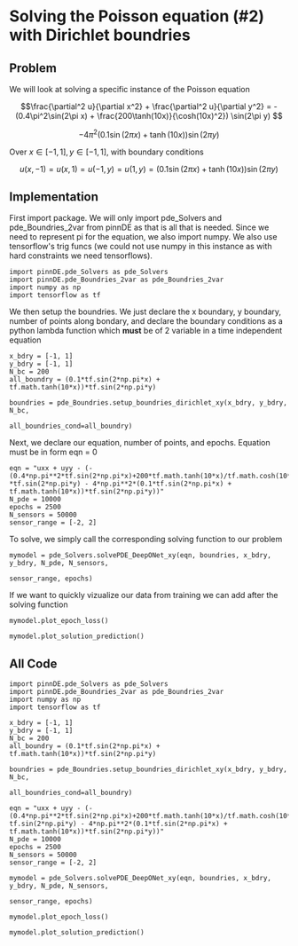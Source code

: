 # Solving the Poisson equation (#2) with Dirichlet boundries

## Problem
We will look at solving a specific instance of the Poisson equation

$$\frac{\partial^2 u}{\partial x^2} + \frac{\partial^2 u}{\partial y^2} = -(0.4\pi^2\sin(2\pi x) + \frac{200\tanh(10x)}{\cosh(10x)^2})
\sin(2\pi y) $$

$$- 4\pi^2(0.1\sin(2\pi x) + \tanh(10x))\sin(2\pi y)$$

Over $x\in[-1,1], y\in[-1,1]$, with boundary conditions

$$u(x, -1) = u(x, 1) = u(-1, y) = u(1, y) = (0.1\sin(2\pi x) + \tanh(10x))\sin(2\pi y)$$

## Implementation

First import package. We will only import pde_Solvers and pde_Boundries_2var from pinnDE as that is all that is needed. Since we need to represent pi for the equation, we also import numpy. We also use tensorflow's trig funcs (we could not use numpy in this instance as with hard constraints we need tensorflows).

    import pinnDE.pde_Solvers as pde_Solvers
    import pinnDE.pde_Boundries_2var as pde_Boundries_2var
    import numpy as np
    import tensorflow as tf

We then setup the boundries. We just declare the x boundary, y boundary, number of points along bondary, and declare the 
boundary conditions as a python lambda function which **must** be of 2 variable in a time independent equation

    x_bdry = [-1, 1]
    y_bdry = [-1, 1]
    N_bc = 200
    all_boundry = (0.1*tf.sin(2*np.pi*x) + tf.math.tanh(10*x))*tf.sin(2*np.pi*y)

    boundries = pde_Boundries.setup_boundries_dirichlet_xy(x_bdry, y_bdry, N_bc, 
                                                        all_boundries_cond=all_boundry)

Next, we declare our equation, number of points, and epochs. Equation must be in form eqn = 0

    eqn = "uxx + uyy - (-(0.4*np.pi**2*tf.sin(2*np.pi*x)+200*tf.math.tanh(10*x)/tf.math.cosh(10*x)**2)
    *tf.sin(2*np.pi*y) - 4*np.pi**2*(0.1*tf.sin(2*np.pi*x) + tf.math.tanh(10*x))*tf.sin(2*np.pi*y))"
    N_pde = 10000
    epochs = 2500
    N_sensors = 50000
    sensor_range = [-2, 2]

To solve, we simply call the corresponding solving function to our problem

    mymodel = pde_Solvers.solvePDE_DeepONet_xy(eqn, boundries, x_bdry, y_bdry, N_pde, N_sensors, 
                                                                    sensor_range, epochs)

If we want to quickly vizualize our data from training we can add after the solving function

    mymodel.plot_epoch_loss()

    mymodel.plot_solution_prediction()

## All Code

    import pinnDE.pde_Solvers as pde_Solvers
    import pinnDE.pde_Boundries_2var as pde_Boundries_2var
    import numpy as np
    import tensorflow as tf

    x_bdry = [-1, 1]
    y_bdry = [-1, 1]
    N_bc = 200
    all_boundry = (0.1*tf.sin(2*np.pi*x) + tf.math.tanh(10*x))*tf.sin(2*np.pi*y)

    boundries = pde_Boundries.setup_boundries_dirichlet_xy(x_bdry, y_bdry, N_bc, 
                                                    all_boundries_cond=all_boundry)

    eqn = "uxx + uyy - (-(0.4*np.pi**2*tf.sin(2*np.pi*x)+200*tf.math.tanh(10*x)/tf.math.cosh(10*x)**2)*
    tf.sin(2*np.pi*y) - 4*np.pi**2*(0.1*tf.sin(2*np.pi*x) + tf.math.tanh(10*x))*tf.sin(2*np.pi*y))"
    N_pde = 10000
    epochs = 2500
    N_sensors = 50000
    sensor_range = [-2, 2]

    mymodel = pde_Solvers.solvePDE_DeepONet_xy(eqn, boundries, x_bdry, y_bdry, N_pde, N_sensors, 
                                                                    sensor_range, epochs)

    mymodel.plot_epoch_loss()

    mymodel.plot_solution_prediction()
